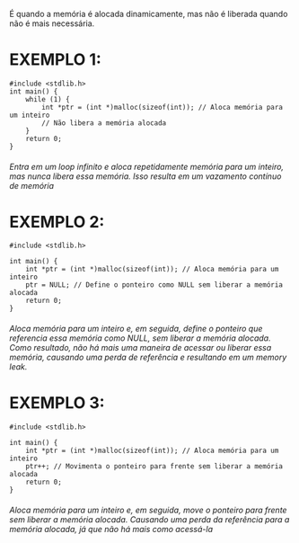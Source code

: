 É quando a memória é alocada dinamicamente, mas não é liberada quando não é mais necessária.


# EXEMPLO 1:
```
#include <stdlib.h>
int main() {
    while (1) {
        int *ptr = (int *)malloc(sizeof(int)); // Aloca memória para um inteiro
        // Não libera a memória alocada
    }
    return 0;
}
```

###### Entra em um loop infinito e aloca repetidamente memória para um inteiro, mas nunca libera essa memória. Isso resulta em um vazamento contínuo de memória

# EXEMPLO 2:
```
#include <stdlib.h>

int main() {
    int *ptr = (int *)malloc(sizeof(int)); // Aloca memória para um inteiro
    ptr = NULL; // Define o ponteiro como NULL sem liberar a memória alocada
    return 0;
}
```
###### Aloca memória para um inteiro e, em seguida, define o ponteiro que referencia essa memória como NULL, sem liberar a memória alocada. Como resultado, não há mais uma maneira de acessar ou liberar essa memória, causando uma perda de referência e resultando em um memory leak.

# EXEMPLO 3:
```
#include <stdlib.h>

int main() {
    int *ptr = (int *)malloc(sizeof(int)); // Aloca memória para um inteiro
    ptr++; // Movimenta o ponteiro para frente sem liberar a memória alocada
    return 0;
}
```

###### Aloca memória para um inteiro e, em seguida, move o ponteiro para frente sem liberar a memória alocada. Causando uma perda da referência para a memória alocada, já que não há mais como acessá-la

